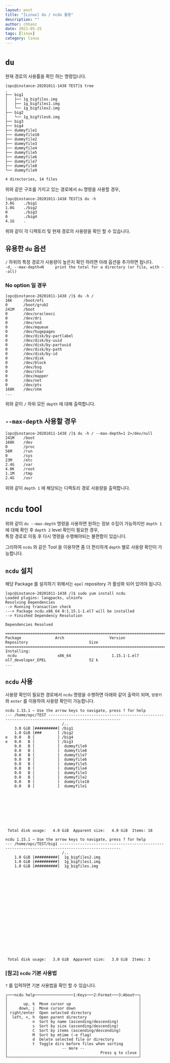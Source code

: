 ```yaml
---
layout: post
title: "[Linux] du / ncdu 활용"
description: ""
author: chhanz
date: 2021-05-25
tags: [linux]
category: linux
---
```


# `du`
현재 경로의 사용률을 확인 하는 명령입니다.   

```console
[opc@instance-20201011-1438 TEST]$ tree
.
├── big1
│   ├── 1g_bigfiles.img
│   ├── 1g_bigfiles1.img
│   └── 1g_bigfiles2.img
├── big2
│   └── 1g_bigfiles6.img
├── big3
├── big4
├── dummyfile1
├── dummyfile10
├── dummyfile2
├── dummyfile3
├── dummyfile4
├── dummyfile5
├── dummyfile6
├── dummyfile7
├── dummyfile8
└── dummyfile9

4 directories, 14 files
```
   
위와 같은 구조를 가지고 있는 경로에서 `du` 명령을 사용할 경우,   
```console
[opc@instance-20201011-1438 TEST]$ du -h
3.0G    ./big1
1.0G    ./big2
0       ./big3
0       ./big4
4.1G    .
```
위와 같이 각 디렉토리 및 현재 경로의 사용량을 확인 할 수 있습니다.   
   
## 유용한 `du` 옵션
`/` 하위의 특정 경로가 사용량이 높은지 확인 하려면 아래 옵션을 추가하면 됩니다.   
`-d, --max-depth=N     print the total for a directory (or file, with --all)`    

### No option 일 경우
```console
[opc@instance-20201011-1438 /]$ du -h / 
16K     /boot/efi
0       /boot/grub2
241M    /boot
0       /dev/oracleoci
0       /dev/dri
0       /dev/snd
0       /dev/mqueue
0       /dev/hugepages
0       /dev/disk/by-partlabel
0       /dev/disk/by-uuid
0       /dev/disk/by-partuuid
0       /dev/disk/by-path
0       /dev/disk/by-id
0       /dev/disk
0       /dev/block
0       /dev/bsg
0       /dev/char
0       /dev/mapper
0       /dev/net
0       /dev/pts
168K    /dev/shm
...
```
위와 같이 `/` 하위 모든 `depth` 에 대해 출력합니다.   
   
## `--max-depth` 사용할 경우   
```console
[opc@instance-20201011-1438 /]$ du -h / --max-depth=1 2>/dev/null
241M    /boot
168K    /dev
0       /proc
56M     /run
0       /sys
23M     /etc
2.4G    /var
4.0K    /root
1.1M    /tmp
2.4G    /usr
```
위와 같이 `depth 1` 에 해당되는 디렉토리 경로 사용량을 출력합니다.   
   
# `ncdu` tool 
위와 같이 `du --max-depth` 명령을 사용하면 원하는 정보 수집이 가능하지만 `depth 1` 에 대해 확인 후 `depth 2` level 확인이 필요한 경우,   
특정 경로로 이동 후 다시 명령을 수행해야되는 불편함이 있습니다.    
    
그리하여 `ncdu` 와 같은 Tool 을 이용하면 좀 더 편리하게 `depth` 별로 사용량 확인이 가능합니다.   
   
## `ncdu` 설치
해당 Package 를 설치하기 위해서는 `epel` repository 가 활성화 되어 있어야 됩니다.    
```console
[opc@instance-20201011-1438 /]$ sudo yum install ncdu
Loaded plugins: langpacks, ulninfo
Resolving Dependencies
--> Running transaction check
---> Package ncdu.x86_64 0:1.15.1-1.el7 will be installed
--> Finished Dependency Resolution

Dependencies Resolved

========================================================================================================================= 
Package               Arch                    Version                         Repository                           Size 
=========================================================================================================================
Installing:
 ncdu                  x86_64                  1.15.1-1.el7                    ol7_developer_EPEL                   52 k 
...
```

## `ncdu` 사용
사용량 확인이 필요한 경로에서 `ncdu` 명령을 수행하면 아래와 같이 출력이 되며, `방향키`와 `enter` 를 이용하여 사용량 확인이 가능합니다.   
```
ncdu 1.15.1 ~ Use the arrow keys to navigate, press ? for help
--- /home/opc/TEST ------------------------------------------------------------------------------------------------------                         
                         /..
    3.0 GiB [##########] /big1
    1.0 GiB [###       ] /big2
e   0.0   B [          ] /big4
e   0.0   B [          ] /big3
    0.0   B [          ]  dummyfile9
    0.0   B [          ]  dummyfile8
    0.0   B [          ]  dummyfile7
    0.0   B [          ]  dummyfile6
    0.0   B [          ]  dummyfile5
    0.0   B [          ]  dummyfile4
    0.0   B [          ]  dummyfile3
    0.0   B [          ]  dummyfile2
    0.0   B [          ]  dummyfile10
    0.0   B [          ]  dummyfile1









 Total disk usage:   4.0 GiB  Apparent size:   4.0 GiB  Items: 18
```
```
ncdu 1.15.1 ~ Use the arrow keys to navigate, press ? for help
--- /home/opc/TEST/big1 -------------------------------------------------------------------------------------------------
                         /..
    1.0 GiB [##########]  1g_bigfiles2.img
    1.0 GiB [##########]  1g_bigfiles1.img
    1.0 GiB [##########]  1g_bigfiles.img




















 Total disk usage:   3.0 GiB  Apparent size:   3.0 GiB  Items: 3
 ```   

### [참고] `ncdu` 기본 사용법
`?` 를 입력하면 기본 사용법을 확인 할 수 있습니다.   
```
┌───ncdu help─────────────────1:Keys───2:Format───3:About──┐
│                                                          │
│       up, k  Move cursor up                              │
│     down, j  Move cursor down                            │
│ right/enter  Open selected directory                     │
│  left, <, h  Open parent directory                       │
│           n  Sort by name (ascending/descending)         │
│           s  Sort by size (ascending/descending)         │
│           C  Sort by items (ascending/descending)        │
│           M  Sort by mtime (-e flag)                     │
│           d  Delete selected file or directory           │
│           t  Toggle dirs before files when sorting       │
│                        -- more --                        │
│                                         Press q to close │
└──────────────────────────────────────────────────────────┘
```                              